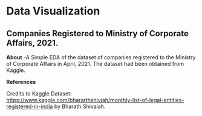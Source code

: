 # Data Visualization

## Companies Registered to Ministry of Corporate Affairs, 2021.

**About**
-A Simple EDA of the dataset of companies registered to the Ministry of Corporate Affairs in April, 2021.
The dataset had been obtained from Kaggle.

**References**
 
Credits to Kaggle Dataset:
https://www.kaggle.com/bhararthshiviah/monthly-list-of-legal-entities-registered-in-india
by Bharath Shivaiah.

 